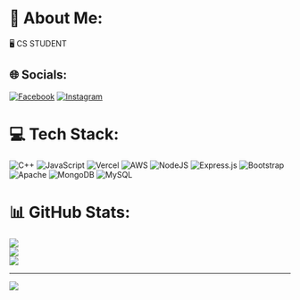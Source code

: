 # 💫 About Me:
🖥 CS STUDENT


## 🌐 Socials:
[![Facebook](https://img.shields.io/badge/Facebook-%231877F2.svg?logo=Facebook&logoColor=white)](https://facebook.com/jimmy.boy.50767) [![Instagram](https://img.shields.io/badge/Instagram-%23E4405F.svg?logo=Instagram&logoColor=white)](https://instagram.com/z44.mqf) 

# 💻 Tech Stack:
![C++](https://img.shields.io/badge/c++-%2300599C.svg?style=for-the-badge&logo=c%2B%2B&logoColor=white) ![JavaScript](https://img.shields.io/badge/javascript-%23323330.svg?style=for-the-badge&logo=javascript&logoColor=%23F7DF1E) ![Vercel](https://img.shields.io/badge/vercel-%23000000.svg?style=for-the-badge&logo=vercel&logoColor=white) ![AWS](https://img.shields.io/badge/AWS-%23FF9900.svg?style=for-the-badge&logo=amazon-aws&logoColor=white) ![NodeJS](https://img.shields.io/badge/node.js-6DA55F?style=for-the-badge&logo=node.js&logoColor=white) ![Express.js](https://img.shields.io/badge/express.js-%23404d59.svg?style=for-the-badge&logo=express&logoColor=%2361DAFB) ![Bootstrap](https://img.shields.io/badge/bootstrap-%238511FA.svg?style=for-the-badge&logo=bootstrap&logoColor=white) ![Apache](https://img.shields.io/badge/apache-%23D42029.svg?style=for-the-badge&logo=apache&logoColor=white) ![MongoDB](https://img.shields.io/badge/MongoDB-%234ea94b.svg?style=for-the-badge&logo=mongodb&logoColor=white) ![MySQL](https://img.shields.io/badge/mysql-%2300000f.svg?style=for-the-badge&logo=mysql&logoColor=white)
# 📊 GitHub Stats:
![](https://github-readme-stats.vercel.app/api?username=afrizaahmadmuqoffa&theme=dark&hide_border=false&include_all_commits=false&count_private=false)<br/>
![](https://github-readme-streak-stats.herokuapp.com/?user=afrizaahmadmuqoffa&theme=dark&hide_border=false)<br/>
![](https://github-readme-stats.vercel.app/api/top-langs/?username=afrizaahmadmuqoffa&theme=dark&hide_border=false&include_all_commits=false&count_private=false&layout=compact)

---
[![](https://visitcount.itsvg.in/api?id=afrizaahmadmuqoffa&icon=0&color=0)](https://visitcount.itsvg.in)

<!-- Proudly created with GPRM ( https://gprm.itsvg.in ) -->
